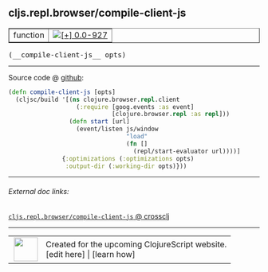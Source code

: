 ## cljs.repl.browser/compile-client-js



 <table border="1">
<tr>
<td>function</td>
<td><a href="https://github.com/cljsinfo/cljs-api-docs/tree/0.0-927"><img valign="middle" alt="[+] 0.0-927" title="Added in 0.0-927" src="https://img.shields.io/badge/+-0.0--927-lightgrey.svg"></a> </td>
</tr>
</table>


 <samp>
(__compile-client-js__ opts)<br>
</samp>

---







Source code @ [github](https://github.com/clojure/clojurescript/blob/r1853/src/clj/cljs/repl/browser.clj#L176-L186):

```clj
(defn compile-client-js [opts]
  (cljsc/build '[(ns clojure.browser.repl.client
                   (:require [goog.events :as event]
                             [clojure.browser.repl :as repl]))
                 (defn start [url]
                   (event/listen js/window
                                 "load"
                                 (fn []
                                   (repl/start-evaluator url))))]
               {:optimizations (:optimizations opts)
                :output-dir (:working-dir opts)}))
```

<!--
Repo - tag - source tree - lines:

 <pre>
clojurescript @ r1853
└── src
    └── clj
        └── cljs
            └── repl
                └── <ins>[browser.clj:176-186](https://github.com/clojure/clojurescript/blob/r1853/src/clj/cljs/repl/browser.clj#L176-L186)</ins>
</pre>

-->

---



###### External doc links:

[`cljs.repl.browser/compile-client-js` @ crossclj](http://crossclj.info/fun/cljs.repl.browser/compile-client-js.html)<br>

---

 <table>
<tr><td>
<img valign="middle" align="right" width="48px" src="http://i.imgur.com/Hi20huC.png">
</td><td>
Created for the upcoming ClojureScript website.<br>
[edit here] | [learn how]
</td></tr></table>

[edit here]:https://github.com/cljsinfo/cljs-api-docs/blob/master/cljsdoc/cljs.repl.browser/compile-client-js.cljsdoc
[learn how]:https://github.com/cljsinfo/cljs-api-docs/wiki/cljsdoc-files

<!--

This information was too distracting to show to readers, but I'll leave it
commented here since it is helpful to:

- pretty-print the data used to generate this document
- and show how to retrieve that data



The API data for this symbol:

```clj
{:ns "cljs.repl.browser",
 :name "compile-client-js",
 :type "function",
 :signature ["[opts]"],
 :source {:code "(defn compile-client-js [opts]\n  (cljsc/build '[(ns clojure.browser.repl.client\n                   (:require [goog.events :as event]\n                             [clojure.browser.repl :as repl]))\n                 (defn start [url]\n                   (event/listen js/window\n                                 \"load\"\n                                 (fn []\n                                   (repl/start-evaluator url))))]\n               {:optimizations (:optimizations opts)\n                :output-dir (:working-dir opts)}))",
          :title "Source code",
          :repo "clojurescript",
          :tag "r1853",
          :filename "src/clj/cljs/repl/browser.clj",
          :lines [176 186]},
 :full-name "cljs.repl.browser/compile-client-js",
 :full-name-encode "cljs.repl.browser/compile-client-js",
 :history [["+" "0.0-927"]]}

```

Retrieve the API data for this symbol:

```clj
;; from Clojure REPL
(require '[clojure.edn :as edn])
(-> (slurp "https://raw.githubusercontent.com/cljsinfo/cljs-api-docs/catalog/cljs-api.edn")
    (edn/read-string)
    (get-in [:symbols "cljs.repl.browser/compile-client-js"]))
```

-->
